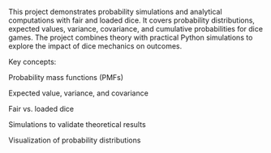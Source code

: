 This project demonstrates probability simulations and analytical computations with fair and loaded dice. It covers probability distributions, expected values, variance, covariance, and cumulative probabilities for dice games. The project combines theory with practical Python simulations to explore the impact of dice mechanics on outcomes.

Key concepts:

Probability mass functions (PMFs)

Expected value, variance, and covariance

Fair vs. loaded dice

Simulations to validate theoretical results

Visualization of probability distributions
